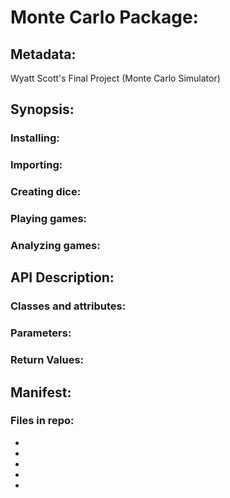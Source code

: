 # Monte Carlo Package:

## Metadata:
Wyatt Scott's Final Project (Monte Carlo Simulator)


## Synopsis:

### Installing:

### Importing:

### Creating dice:

### Playing games:

### Analyzing games:


## API Description:

### Classes and attributes:

### Parameters:

### Return Values:


## Manifest:

### Files in repo:
-
-
-
-
-
